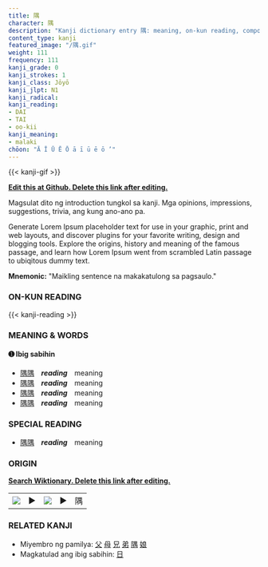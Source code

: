 ```yaml
---
title: 隅
character: 隅
description: "Kanji dictionary entry 隅: meaning, on-kun reading, compounds, origin, related kanji"
content_type: kanji
featured_image: "/隅.gif"
weight: 111
frequency: 111
kanji_grade: 0
kanji_strokes: 1
kanji_class: Jōyō
kanji_jlpt: N1
kanji_radical: 
kanji_reading: 
- DAI
- TAI
- oo-kii
kanji_meaning:
- malaki
chōon: "Ā Ī Ū Ē Ō ā ī ū ē ō ’"
---
```

[//]: # (Don't edit the line below. Kanji animated GIF code is automatically generated.)
{{< kanji-gif >}}

[//]: # (Edit below this line.)

**[Edit this at Github. Delete this link after editing.](https://github.com/tim0g/tim/tree/main/content/kanji/隅/index.md)**

Magsulat dito ng introduction tungkol sa kanji. Mga opinions, impressions, suggestions, trivia, ang kung ano-ano pa.

Generate Lorem Ipsum placeholder text for use in your graphic, print and web layouts, and discover plugins for your favorite writing, design and blogging tools. Explore the origins, history and meaning of the famous passage, and learn how Lorem Ipsum went from scrambled Latin passage to ubiqitous dummy text.
 
**Mnemonic:** "Maikling sentence na makakatulong sa pagsaulo."

### ON-KUN READING

[//]: # (Don't edit the line below. ON-KUN READING code is automatically generated.)
{{< kanji-reading >}}

### MEANING & WORDS

#### ➊ **Ibig sabihin**
  - [隅](../隅)[隅](../隅)　***reading***　meaning
  - [隅](../隅)[隅](../隅)　***reading***　meaning
  - [隅](../隅)[隅](../隅)　***reading***　meaning
  - [隅](../隅)[隅](../隅)　***reading***　meaning

### SPECIAL READING
  - [隅](../隅)[隅](../隅)　***reading***　meaning

### ORIGIN

**[Search Wiktionary. Delete this link after editing.](https://wiktionary.org/wiki/隅)**
<table class="kanji-table"><tr><td>
<img src="60px-隅-bronze.svg.png">
</td><td>▶</td><td>
<img src="60px-隅-oracle.svg.png">
</td><td>▶</td>
<td class="kanji-origin">隅</td>
</tr></table>

### RELATED KANJI
- Miyembro ng pamilya: [父](../父) [母](../母) [兄](../兄) [弟](../弟) [隅](../隅) [娘](../娘)
- Magkatulad ang ibig sabihin: [日](../日)
